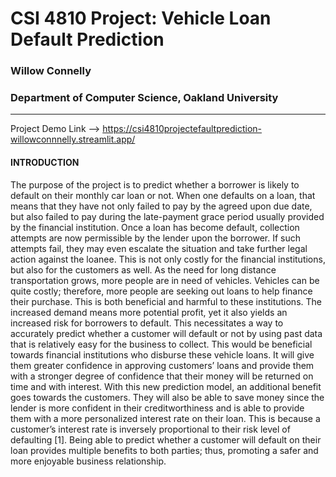 # CSI 4810 Project: Vehicle Loan Default Prediction
### Willow Connelly
### Department of Computer Science, Oakland University

---
Project Demo Link --> https://csi4810projectefaultprediction-willowconnnelly.streamlit.app/ 
#### INTRODUCTION
The purpose of the project is to predict whether a borrower is likely to default on their monthly car loan or not. When one defaults on a loan, that means that they have not only failed to pay by the agreed upon due date, but also failed to pay during the late-payment grace period usually provided by the financial institution. Once a loan has become default, collection attempts are now permissible by the lender upon the borrower. If such attempts fail, they may even escalate the situation and take further legal action against the loanee. This is not only costly for the financial institutions, but also for the customers as well. 
As the need for long distance transportation grows, more people are in need of vehicles. Vehicles can be quite costly; therefore, more people are seeking out loans to help finance their purchase. This is both beneficial and harmful to these institutions. The increased demand means more potential profit, yet it also yields an increased risk for borrowers to default. This necessitates a way to accurately predict whether a customer will default or not by using past data that is relatively easy for the business to collect. This would be beneficial towards financial institutions who disburse these vehicle loans. It will give them greater confidence in approving customers’ loans and provide them with a stronger degree of confidence that their money will be returned on time and with interest. With this new prediction model, an additional benefit goes towards the customers. They will also be able to save money since the lender is more confident in their creditworthiness and is able to provide them with a more personalized interest rate on their loan. This is because a customer’s interest rate is inversely proportional to their risk level of defaulting [1]. Being able to predict whether a customer will default on their loan provides multiple benefits to both parties; thus, promoting a safer and more enjoyable business relationship.
